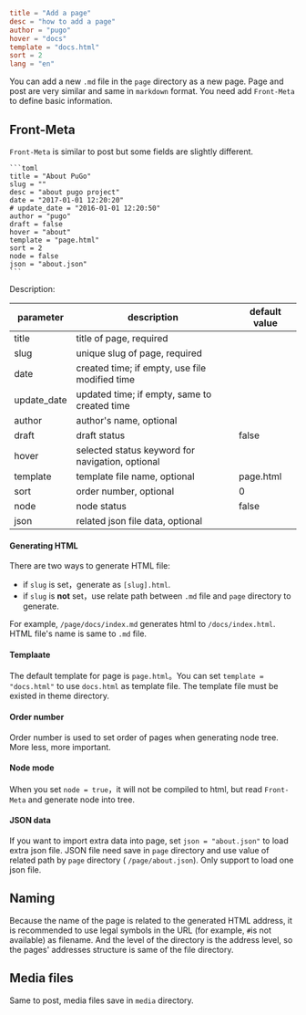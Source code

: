 ```toml
title = "Add a page"
desc = "how to add a page"
author = "pugo"
hover = "docs"
template = "docs.html"
sort = 2
lang = "en"
```

You can add a new `.md` file in the `page` directory as a new page. Page and post are very similar and same in `markdown` format. You need add `Front-Meta` to define basic information.

## Front-Meta

`Front-Meta` is similar to post but some fields are slightly different.

    ```toml
    title = "About PuGo"
    slug = ""
    desc = "about pugo project"
    date = "2017-01-01 12:20:20"
    # update_date = "2016-01-01 12:20:50"
    author = "pugo"
    draft = false
    hover = "about"
    template = "page.html"
    sort = 2
    node = false
    json = "about.json"
    ```

Description:

parameter | description | default value
--- | --- | ---
title | title of page, required | 
slug | unique slug of page, required |
date | created time; if empty, use file modified time | 
update_date | updated time; if empty, same to created time | 
author | author's name, optional | 
draft | draft status | false
hover | selected status keyword for navigation, optional | 
template | template file name, optional | page.html
sort | order number, optional | 0
node | node status | false
json | related json file data, optional | 

#### Generating HTML

There are two ways to generate HTML file:

- if `slug` is set，generate as `[slug].html`.
- if `slug` is **not** set，use relate path between `.md` file and `page` directory to generate.

For example, `/page/docs/index.md` generates html to `/docs/index.html`. HTML file's name is same to `.md` file.

#### Templaate

The default template for page is `page.html`。You can set `template = "docs.html"` to use `docs.html` as template file. The template file must be existed in theme directory.

#### Order number

Order number is used to set order of pages when generating node tree. More less, more important.

#### Node mode

When you set `node = true`，it will not be compiled to html, but read `Front-Meta` and generate node into tree.

#### JSON data

If you want to import extra data into page, set `json = "about.json"` to load extra json file. JSON file need save in `page` directory and use value of related path by `page` directory ( `/page/about.json`). Only support to load one json file.

## Naming

Because the name of the page is related to the generated HTML address, it is recommended to use legal symbols in the URL (for example, `#`is not available) as filename. And the level of the directory is the address level, so the pages' addresses structure is same of the file directory.

## Media files

Same to post, media files save in `media` directory.


